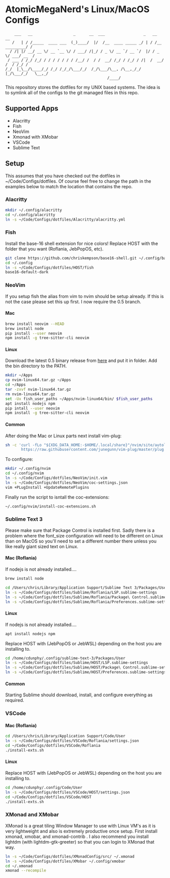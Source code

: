 # AtomicMegaNerd's Linux/MacOS Configs

```
    ___   __                  _      __  ___                 _   __              __
   /   | / /_____  ____ ___  (_)____/  |/  /__  ____ _____ _/ | / /__  _________/ /
  / /| |/ __/ __ \/ __ `__ \/ / ___/ /|_/ / _ \/ __ `/ __ `/  |/ / _ \/ ___/ __  /
 / ___ / /_/ /_/ / / / / / / / /__/ /  / /  __/ /_/ / /_/ / /|  /  __/ /  / /_/ /
/_/  |_\__/\____/_/ /_/ /_/_/\___/_/  /_/\___/\__, /\__,_/_/ |_/\___/_/   \__,_/
                                             /____/
```

This repository stores the dotfiles for my UNIX based systems.  The idea is
to symlink all of the configs to the git managed files in this repo.

## Supported Apps

* Alacritty
* Fish
* NeoVim
* Xmonad with XMobar
* VSCode
* Sublime Text

## Setup

This assumes that you have checked out the dotfiles in ~/Code/Configs/dotfiles.
Of course feel free to change the path in the examples below to match the
location that contains the repo.

### Alacritty

```bash
mkdir ~/.config/alacritty
cd ~/.config/alacritty
ln -s ~/Code/Configs/dotfiles/Alacritty/alacritty.yml
```

### Fish

Install the base-16 shell extension for nice colors!  Replace HOST with
the folder that you want (Roflania, JebPopOS, etc).

```bash
git clone https://github.com/chriskempson/base16-shell.git ~/.config/base16-shell
cd ~/.config
ln -s ~/Code/Configs/dotfiles/HOST/fish
base16-default-dark
```

### NeoVim

If you setup fish the alias from vim to nvim should be setup already. If this
is not the case please set this up first.  I now require the 0.5 branch.

#### Mac

```bash
brew install neovim --HEAD
brew install node
pip install --user neovim
npm install -g tree-sitter-cli neovim
```

#### Linux

Download the latest 0.5 binary release from [here](https://github.com/neovim/neovim)
and put it in folder.  Add the bin directory to the PATH.

```bash
mkdir ~/Apps
cp nvim-linux64.tar.gz ~/Apps
cd ~/Apps
tar -zxvf nvim-linux64.tar.gz
rm nvim-linux64.tar.gz
set -Ux fish_user_paths ~/Apps/nvim-linux64/bin/ $fish_user_paths
apt install nodejs npm
pip intall --user neovim
npm install -g tree-sitter-cli neovim
```

#### Common

After doing the Mac or Linux parts next install vim-plug:

```bash
sh -c 'curl -fLo "${XDG_DATA_HOME:-$HOME/.local/share}"/nvim/site/autoload/plug.vim --create-dirs \
       https://raw.githubusercontent.com/junegunn/vim-plug/master/plug.vim'
```

To configure:

```bash
mkdir ~/.config/nvim
cd ~/.config/nvim
ln -s ~/Code/Configs/dotfiles/NeoVim/init.vim
ln -s ~/Code/Configs/dotfiles/NeoVim/coc-settings.json
vim +PLugInstall +UpdateRemotePlugins
```

Finally run the script to isntall the coc-extensions:

```bash
~/.config/nvim/install-coc-extensions.sh
```

### Sublime Text 3

Please make sure that Package Control is installed first.  Sadly there is
a problem where the font_size configuration will need to be different on
Linux than on MacOS so you'll need to set a different number there unless
you like really giant sized text on Linux.

#### Mac (Roflania)

If nodejs is not already installed....

```bash
brew install node
```

```bash
cd /Users/chris/Library/Application Support/Sublime Text 3/Packages/User
ln -s ~/Code/Configs/dotfiles/Sublime/Roflania/LSP.sublime-settings
ln -s ~/Code/Configs/dotfiles/Sublime/Roflania/Package\ Control.sublime-settings
ln -s ~/Code/Configs/dotfiles/Sublime/Roflania/Preferences.sublime-settings
```

#### Linux

If nodejs is not already installed....

```bash
apt install nodejs npm
```

Replace HOST with (JebPopOS or JebWSL) depending on the host you are installing
to.

```bash
cd /home/cdunphy/.config/sublime-text-3/Packages/User
ln -s ~/Code/Configs/dotfiles/Sublime/HOST/LSP.sublime-settings
ln -s ~/Code/Configs/dotfiles/Sublime/HOST/Package\ Control.sublime-settings
ln -s ~/Code/Configs/dotfiles/Sublime/HOST/Preferences.sublime-settings
```

#### Common

Starting Sublime should download, install, and configure everything as
required.

### VSCode

#### Mac (Roflania)

```bash
cd /Users/chris/Library/Application Support/Code/User
ln -s ~/Code/Configs/dotfiles/VSCode/Roflania/settings.json
cd ~/Code/Configs/dotfiles/VSCode/Roflania
./install-exts.sh
```

#### Linux

Replace HOST with (JebPopOS or JebWSL) depending on the host you are installing
to.

```bash
cd /home/cdunphy/.config/Code/User
ln -s ~/Code/Configs/dotfiles/VSCode/HOST/settings.json
cd ~/Code/Configs/dotfiles/VSCode/HOST
./install-exts.sh
```

### XMonad and XMobar

XMonad is a great tiling Window Manager to use with Linux VM's as it is very lightweight and
also is extremely productive once setup.  First install xmonad, xmobar, and xmonad-contrib
.  I also recommend you install lightdm (with lightdm-gtk-greeter) so that you can login to
XMonad that way.

```bash
ln -s ~/Code/Configs/dotfiles/XMonadConfig/src/ ~/.xmonad
ln -s ~/Code/Configs/dotfiles/XMobar ~/.config/xmobar
cd ~/.xmonad
xmonad --recompile
```
